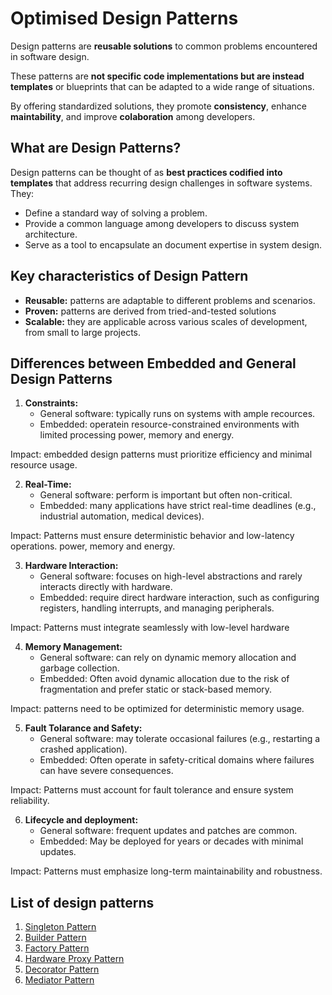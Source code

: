 # Optimised Design Patterns

Design patterns are **reusable solutions** to common problems encountered
in software design.

These patterns are **not specific code implementations but are instead templates**
or blueprints that can be adapted to a wide range of situations.

By offering standardized solutions, they promote **consistency**, enhance
**maintability**, and improve **colaboration** among developers.


## What are Design Patterns?

Design patterns can be thought of as **best practices codified into templates**
that address recurring design challenges in software systems. They:

- Define a standard way of solving a problem.
- Provide a common language among developers to discuss system architecture.
- Serve as a tool to encapsulate an document expertise in system design.

## Key characteristics of Design Pattern

- **Reusable:** patterns are adaptable to different problems and scenarios.
- **Proven:** patterns are derived from tried-and-tested solutions
- **Scalable:** they are applicable across various scales of development, from
small to large projects.

## Differences between Embedded and General Design Patterns

1. **Constraints:** 
    - General software: typically runs on systems with ample recources.
    - Embedded: operatein resource-constrained environments with limited processing
    power, memory and energy.

Impact: embedded design patterns must prioritize efficiency and minimal resource usage.


2. **Real-Time:** 
    - General software: perform is important but often non-critical.
    - Embedded: many applications have strict real-time deadlines
    (e.g., industrial automation, medical devices).

Impact: Patterns must ensure deterministic behavior and low-latency operations. power, memory and energy.


3. **Hardware Interaction:** 
    - General software: focuses on high-level abstractions and rarely interacts directly with hardware.
    - Embedded: require direct hardware interaction, such as configuring registers, handling interrupts, and managing peripherals.

Impact: Patterns must integrate seamlessly with low-level hardware


4. **Memory Management:** 
    - General software: can rely on dynamic memory allocation and garbage collection.
    - Embedded: Often avoid dynamic allocation due to the risk of fragmentation and prefer static or stack-based memory.

Impact: patterns need to be optimized for deterministic memory usage.

5. **Fault Tolarance and Safety:** 
    - General software: may tolerate occasional failures (e.g., restarting a crashed application).
    - Embedded: Often operate in safety-critical domains where failures can have severe consequences.

Impact: Patterns must account for fault tolerance and ensure system reliability.

6. **Lifecycle and deployment:** 
    - General software: frequent updates and patches are common.
    - Embedded: May be deployed for years or decades with minimal updates.

Impact: Patterns must emphasize long-term maintainability and robustness.

## List of design patterns

1. [Singleton Pattern](singleton/)
2. [Builder Pattern](builder/)
3. [Factory Pattern](factory/)
4. [Hardware Proxy Pattern](hw-proxy/)
5. [Decorator Pattern](decorator/)
6. [Mediator Pattern](mediator/)